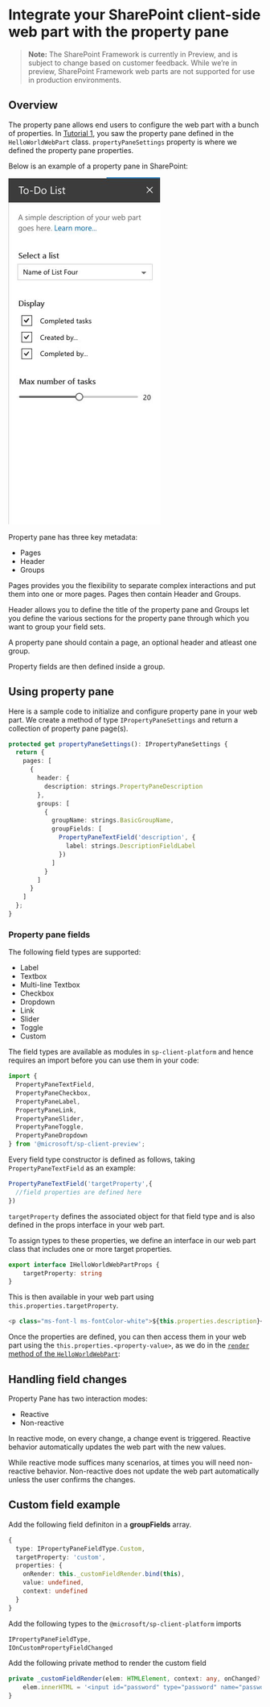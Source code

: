 # Integrate your SharePoint client-side web part with the property pane

>**Note:** The SharePoint Framework is currently in Preview, and is subject to change based on customer feedback.  While we’re in preview, SharePoint Framework web parts are not supported for use in production environments.

## Overview

The property pane allows end users to configure the web part with a bunch of properties.  In [Tutorial 1](./HelloWorld-WebPart), you saw the property pane defined in the `HelloWorldWebPart` class. `propertyPaneSettings` property is where we defined the property pane properties.

Below is an example of a property pane in SharePoint:

![Property Pane Example](./images/property-pane-example.png)

Property pane has three key metadata: 
* Pages
* Header
* Groups

Pages provides you the flexibility to separate complex interactions and put them into one or more pages. Pages then contain Header and Groups.

Header allows you to define the title of the property pane and Groups let you define the various sections for the property pane through which you want to group your field sets. 

A property pane should contain a page, an optional header and atleast one group.

Property fields are then defined inside a group. 

## Using property pane

Here is a sample code to initialize and configure property pane in your web part. We create a method of type `IPropertyPaneSettings` and return a collection of property pane page(s).

```ts
protected get propertyPaneSettings(): IPropertyPaneSettings {
  return {
    pages: [
      {
        header: {
          description: strings.PropertyPaneDescription
        },
        groups: [
          {
            groupName: strings.BasicGroupName,
            groupFields: [
              PropertyPaneTextField('description', {
                label: strings.DescriptionFieldLabel
              })
            ]
          }
        ]
      }
    ]
  };
}
``` 
### Property pane fields

The following field types are supported:
* Label
* Textbox
* Multi-line Textbox
* Checkbox
* Dropdown
* Link 
* Slider
* Toggle
* Custom 

The field types are available as modules in `sp-client-platform` and hence requires an import before you can use them in your code:

```ts
import {
  PropertyPaneTextField,
  PropertyPaneCheckbox,
  PropertyPaneLabel,
  PropertyPaneLink,
  PropertyPaneSlider,
  PropertyPaneToggle,
  PropertyPaneDropdown
} from '@microsoft/sp-client-preview';
```

Every field type constructor is defined as follows, taking `PropertyPaneTextField` as an example:

```ts
PropertyPaneTextField('targetProperty',{
  //field properties are defined here
})
```
`targetProperty` defines the associated object for that field type and is also defined in the props interface in your web part.

To assign types to these properties, we define an interface in our web part class that includes one or more target properties.

```ts
export interface IHelloWorldWebPartProps {
    targetProperty: string
}
```

This is then available in your web part using `this.properties.targetProperty`.

```ts
<p class="ms-font-l ms-fontColor-white">${this.properties.description}</p>
```

Once the properties are defined, you can then access them in your web part using the `this.properties.<property-value>`, as we do in the [`render` method of the `HelloWorldWebPart`](./HelloWorld-WebPart#web-part-render):

## Handling field changes

Property Pane has two interaction modes:
* Reactive
* Non-reactive

In reactive mode, on every change, a change event is triggered. Reactive behavior automatically updates the web part with the new values.

While reactive mode suffices many scenarios, at times you will need non-reactive behavior. Non-reactive does not update the web part automatically unless the user confirms the changes.

## Custom field example

Add the following field definiton in a **groupFields** array.

```ts 
{
  type: IPropertyPaneFieldType.Custom,
  targetProperty: 'custom',
  properties: {
    onRender: this._customFieldRender.bind(this),
    value: undefined,
    context: undefined
  }
}
```

Add the following types to the `@microsoft/sp-client-platform` imports

```ts
IPropertyPaneFieldType,
IOnCustomPropertyFieldChanged
```

Add the following private method to render the custom field

```ts
private _customFieldRender(elem: HTMLElement, context: any, onChanged?: IOnCustomPropertyFieldChanged): void {
    elem.innerHTML = '<input id="password" type="password" name="password" class="ms-TextField-field">';
}
```

 


